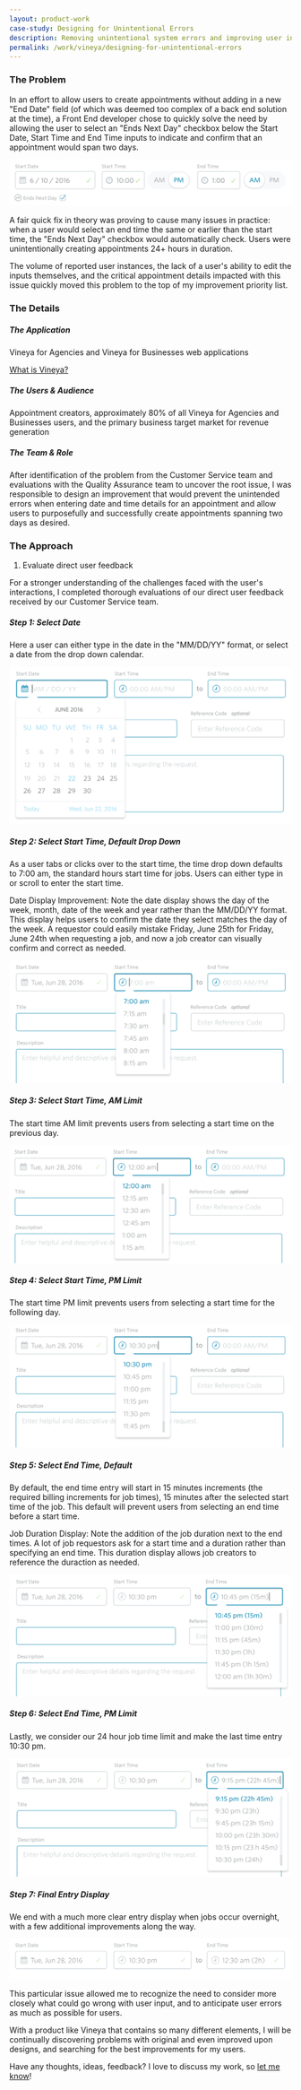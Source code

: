 ```yaml
---
layout: product-work
case-study: Designing for Unintentional Errors
description: Removing unintentional system errors and improving user interactions with contextual feedback
permalink: /work/vineya/designing-for-unintentional-errors
---
```


<h3 class="first-h3">The Problem</h3>

In an effort to allow users to create appointments without adding in a new "End Date" field (of which was deemed too complex of a back end solution at the time), a Front End developer chose to quickly solve the need by allowing the user to select an "Ends Next Day" checkbox below the Start Date, Start Time and End Time inputs to indicate and confirm that an appointment would span two days.

<p>
    <img alt="Original Date/Time Picker" src="/images/work/vineya/preventing-user-error/original_date_time_picker.png">
</p>

A fair quick fix in theory was proving to cause many issues in practice: when a user would select an end time the same or earlier than the start time, the "Ends Next Day" checkbox would automatically check. Users were unintentionally creating appointments 24+ hours in duration.

The volume of reported user instances, the lack of a user's ability to edit the inputs themselves, and the critical appointment details impacted with this issue quickly moved this problem to the top of my improvement priority list. 

<h3 class="second-h3">The Details</h3>

<h5>The Application</h5>
Vineya for Agencies and Vineya for Businesses web applications

<a href="/work/vineya/what-is-vineya" target="blank">What is Vineya?</a>

<h5>The Users & Audience</h5>
Appointment creators, approximately 80% of all Vineya for Agencies and Businesses users, and the primary business target market for revenue generation

<h5>The Team & Role</h5>
After identification of the problem from the Customer Service team and evaluations with the Quality Assurance team to uncover the root issue, I was responsible to design an improvement that would prevent the unintended errors when entering date and time details for an appointment and allow users to purposefully and successfully create appointments spanning two days  as desired.

<h3 class="third-h3">The Approach</h3>

1. Evaluate direct user feedback

For a stronger understanding of the challenges faced with the user's interactions, I completed thorough evaluations of our direct user feedback received by our Customer Service team. 


##### Step 1: Select Date
Here a user can either type in the date in the "MM/DD/YY" format, or select a date from the drop down calendar.

<p>
    <img class="pue-images" alt="Step 1: Select Date" src="/images/work/vineya/preventing-user-error/01_select_date.png">
</p>

##### Step 2: Select Start Time, Default Drop Down
As a user tabs or clicks over to the start time, the time drop down defaults to 7:00 am, the standard hours start time for jobs. Users can either type in or scroll to enter the start time.

<p class="italic small-note">Date Display Improvement: Note the date display shows the day of the week, month, date of the week and year rather than the MM/DD/YY format. This display helps users to confirm the date they select matches the day of the week. A requestor could easily mistake Friday, June 25th for Friday, June 24th when requesting a job, and now a job creator can visually confirm and correct as needed.</p>

<p>
    <img class="pue-images" alt="Step 2: Select Start Time Default" src="/images/work/vineya/preventing-user-error/02_select_start_default.png">
</p>

##### Step 3: Select Start Time, AM Limit
The start time AM limit prevents users from selecting a start time on the previous day.

<p>
    <img class="pue-images" alt="Step 3: Select Start Time, AM Limit" src="/images/work/vineya/preventing-user-error/03_select_start_am_limit.png">
</p>

##### Step 4: Select Start Time, PM Limit
The start time PM limit prevents users from selecting a start time for the following day.

<p>
    <img class="pue-images" alt="Step 4: Select Start Time, PM Limit" src="/images/work/vineya/preventing-user-error/04_select_start_pm_limit.png">
</p>

##### Step 5: Select End Time, Default
By default, the end time entry will start in 15 minutes increments (the required billing increments for job times), 15 minutes after the selected start time of the job. This default will prevent users from selecting an end time before a start time.

<p class="italic small-note">Job Duration Display: Note the addition of the job duration next to the end times. A lot of job requestors ask for a start time and a duration rather than specifying an end time. This duration display allows job creators to reference the duraction as needed.</p>

<p>
    <img class="pue-images" alt="Step 5: Select End Time Default" src="/images/work/vineya/preventing-user-error/05_select_end_default.png">
</p>

##### Step 6: Select End Time, PM Limit
Lastly, we consider our 24 hour job time limit and make the last time entry 10:30 pm. 

<p>
    <img class="pue-images" alt="Step 6: Select End, PM Limit" src="/images/work/vineya/preventing-user-error/06_select_end_pm_limit.png">
</p>

##### Step 7: Final Entry Display
We end with a much more clear entry display when jobs occur overnight, with a few additional improvements along the way.

<p>
    <img class="pue-images" alt="Step 7: Final Input Entry" src="/images/work/vineya/preventing-user-error/07_final_entry.png">
</p>

This particular issue allowed me to recognize the need to consider more closely what could go wrong with user input, and to anticipate user errors as much as possible for users.

With a product like Vineya that contains so many different elements, I will be continually discovering problems with original and even improved upon designs, and searching for the best improvements for my users.

<p class="italic small-note">Have any thoughts, ideas, feedback? I love to discuss my work, so <a href="mailto:casiemattrisch@gmail.com">let me know</a>!</p>
